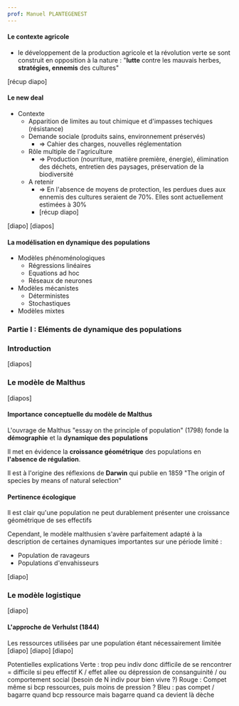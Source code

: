 ```yaml
---
prof: Manuel PLANTEGENEST
---
```


#### Le contexte agricole

- le développement de la production agricole et la révolution verte se sont construit en opposition à la nature : "**lutte** contre les mauvais herbes, **stratégies, ennemis** des cultures"

[récup diapo]

#### Le new deal

- Contexte 
	- Apparition de limites au tout chimique et d'impasses techiques (résistance)
	- Demande sociale (produits sains, environnement préservés)
		- => Cahier des charges, nouvelles réglementation
	- Rôle multiple de l'agriculture
		- => Production (nourriture, matière première, énergie), élimination des déchets, entretien des paysages, préservation de la biodiversité
	- A retenir
		- => En l'absence de moyens de protection, les perdues dues aux ennemis des cultures seraient de 70%. Elles sont actuellement estimées à 30%
		- [récup diapo]

[diapo]
[diapos]


#### La modélisation en dynamique des populations

- Modèles phénoménologiques
	- Régressions linéaires
	- Equations ad hoc
	- Réseaux de neurones
- Modèles mécanistes
	- Déterministes
	- Stochastiques
- Modèles mixtes


### Partie I : Eléments de dynamique des populations

### Introduction 

[diapos]


### Le modèle de Malthus

[diapos]

#### Importance conceptuelle du modèle de Malthus

L'ouvrage de Malthus "essay on the principle of population" (1798) fonde la **démographie** et la **dynamique des populations**

Il met en évidence la **croissance géométrique** des populations en **l'absence de régulation**.

Il est à l'origine des réflexions de **Darwin** qui publie en 1859 "The origin of species by means of natural selection"

#### Pertinence écologique

Il est clair qu'une population ne peut durablement présenter une croissance géométrique de ses effectifs

Cependant, le modèle malthusien s'avère parfaitement adapté à la description de certaines dynamiques importantes sur une période limité :
- Population de ravageurs
- Populations d'envahisseurs

[diapo]
### Le modèle logistique 

[diapo]

#### L'approche de Verhulst (1844)

Les ressources utilisées par une population étant nécessairement limitée [diapo]
[diapo]
[diapo]


Potentielles explications
Verte : trop peu indiv donc difficile de se rencontrer = difficile si peu effectif K / effet allee ou dépression de consanguinité / ou comportement social (besoin de N indiv pour bien vivre ?)
Rouge : Compet même si bcp ressources, puis moins de pression ?
Bleu : pas compet / bagarre quand bcp ressource mais bagarre quand ca devient là dèche